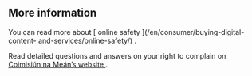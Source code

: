 ##  More information

You can read more about [ online safety ](/en/consumer/buying-digital-content-
and-services/online-safety/) .

Read detailed questions and answers on your right to complain on [ Coimisiún
na Meán’s website ](http://www.cnam.ie/onlinecomplaints) .
